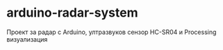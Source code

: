 # arduino-radar-system
Проект за радар с Arduino, ултразвуков сензор HC-SR04 и Processing визуализация
